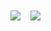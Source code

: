 <table>
<thead>
  <tr>
    <td>
      <a href="https://github.com/anuraghazra/github-readme-stats">
        <img align="center" src="https://github-readme-stats.vercel.app/api?username=yang-ze-kang&hide_border=true"/>
      </a>
    </td>
    <td>
      <a href="https://github.com/anuraghazra/convoychat">
        <img align="center" src="https://github-readme-stats.vercel.app/api/top-langs/?username=yang-ze-kang&layout=compact&hide_border=true" />
      </a>
    </td>
  </tr>
</thead>
</table>